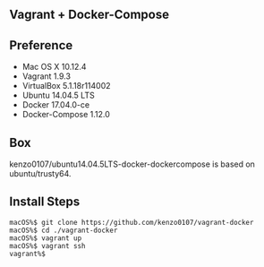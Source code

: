 ## Vagrant + Docker-Compose

## Preference

- Mac OS X 10.12.4
- Vagrant 1.9.3
- VirtualBox 5.1.18r114002
- Ubuntu 14.04.5 LTS
- Docker 17.04.0-ce
- Docker-Compose 1.12.0

## Box

kenzo0107/ubuntu14.04.5LTS-docker-dockercompose is based on ubuntu/trusty64.


## Install Steps

```
macOS%$ git clone https://github.com/kenzo0107/vagrant-docker
macOS%$ cd ./vagrant-docker
macOS%$ vagrant up
macOS%$ vagrant ssh
vagrant%$
```

